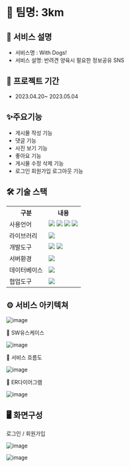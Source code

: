 # 🤜 팀명: 3km

## 👀 서비스 설명
* 서비스명 : With Dogs!
* 서비스 설명: 반려견 양육시 필요한 정보공유 SNS

## 📆 프로젝트 기간
* 2023.04.20~ 2023.05.04

## ✨주요기능
* 게시물 작성 기능
* 댓글 기능
* 사진 보기 기능
* 좋아요 기능
* 게시물 수정 삭제 기능
* 로그인 회원가입 로그아웃 기능

## 🛠 기술 스택
<table>
    <tr>
        <th>구분</th>
        <th>내용</th>
    </tr>
    <tr>
        <td>사용언어</td>
        <td>
            <img src="https://img.shields.io/badge/Java-007396?style=for-the-badge&logo=java&logoColor=white"/>
            <img src="https://img.shields.io/badge/HTML5-E34F26?style=for-the-badge&logo=HTML5&logoColor=white"/>
            <img src="https://img.shields.io/badge/CSS3-1572B6?style=for-the-badge&logo=CSS3&logoColor=white"/>
            <img src="https://img.shields.io/badge/JavaScript-F7DF1E?style=for-the-badge&logo=JavaScript&logoColor=white"/>
        </td>
    </tr>
    <tr>
        <td>라이브러리</td>
        <td>
            <img src="https://img.shields.io/badge/BootStrap-7952B3?style=for-the-badge&logo=BootStrap&logoColor=white"/>
        </td>
    </tr>
    <tr>
        <td>개발도구</td>
        <td>
            <img src="https://img.shields.io/badge/Eclipse-2C2255?style=for-the-badge&logo=Eclipse&logoColor=white"/>
            <img src="https://img.shields.io/badge/VSCode-007ACC?style=for-the-badge&logo=VisualStudioCode&logoColor=white"/>
        </td>
    </tr>
    <tr>
        <td>서버환경</td>
        <td>
            <img src="https://img.shields.io/badge/Apache Tomcat-D22128?style=for-the-badge&logo=Apache Tomcat&logoColor=white"/>
        </td>
    </tr>
    <tr>
        <td>데이터베이스</td>
        <td>
            <img src="https://img.shields.io/badge/Oracle 11g-F80000?style=for-the-badge&logo=Oracle&logoColor=white"/>
        </td>
    </tr>
    <tr>
        <td>협업도구</td>
        <td>
            <img src="https://img.shields.io/badge/GitHub-181717?style=for-the-badge&logo=GitHub&logoColor=white"/>
        </td>
    </tr>
</table>

## ⚙ 서비스 아키텍쳐
![image](https://user-images.githubusercontent.com/129910972/236709101-ff4183a0-8886-4899-9cc1-132a78f8d137.png)


📌 SW유스케이스 

![image](https://user-images.githubusercontent.com/129910972/236709054-5aaa97eb-a4c0-44fe-af8b-c7f8d61a5ea1.png)

📌 서비스 흐름도

![image](https://user-images.githubusercontent.com/129910972/236709170-44ba9240-9bfd-4609-af1f-ae629ebfbb31.png)

📌 ER다이어그램

![image](https://user-images.githubusercontent.com/129910972/236709211-eec0cc36-30bc-4564-a65b-160930f18993.png)


## 🖥 화면구성
로그인 / 회원가입

![image](https://user-images.githubusercontent.com/129910972/236711893-49a23e79-23ba-43bc-abab-d7602c347de4.png)

![image](https://user-images.githubusercontent.com/129910972/236709440-35141e16-0593-4d31-aeb0-2a324e17ae75.png)
<br>
